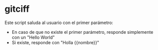 # gitciff

Este script saluda al usuario con el primer parámetro:
* En caso de que no existe el primer parámetro, responde simplemente con un "Hello World"
* Si existe, responde con "Holla {{nombre}}"
